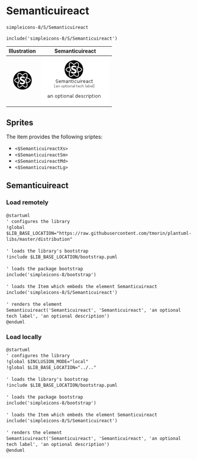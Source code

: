 # Semanticuireact


```text
simpleicons-8/S/Semanticuireact
```

```text
include('simpleicons-8/S/Semanticuireact')
```



| Illustration | Semanticuireact |
| :---: | :---: |
| ![illustration for Illustration](../../simpleicons-8/S/Semanticuireact.png) | ![illustration for Semanticuireact](../../simpleicons-8/S/Semanticuireact.Local.png) |



## Sprites
The item provides the following sriptes:

- `<$SemanticuireactXs>`
- `<$SemanticuireactSm>`
- `<$SemanticuireactMd>`
- `<$SemanticuireactLg>`





## Semanticuireact

### Load remotely
```plantuml
@startuml
' configures the library
!global $LIB_BASE_LOCATION="https://raw.githubusercontent.com/tmorin/plantuml-libs/master/distribution"

' loads the library's bootstrap
!include $LIB_BASE_LOCATION/bootstrap.puml

' loads the package bootstrap
include('simpleicons-8/bootstrap')

' loads the Item which embeds the element Semanticuireact
include('simpleicons-8/S/Semanticuireact')

' renders the element
Semanticuireact('Semanticuireact', 'Semanticuireact', 'an optional tech label', 'an optional description')
@enduml
```

### Load locally
```plantuml
@startuml
' configures the library
!global $INCLUSION_MODE="local"
!global $LIB_BASE_LOCATION="../.."

' loads the library's bootstrap
!include $LIB_BASE_LOCATION/bootstrap.puml

' loads the package bootstrap
include('simpleicons-8/bootstrap')

' loads the Item which embeds the element Semanticuireact
include('simpleicons-8/S/Semanticuireact')

' renders the element
Semanticuireact('Semanticuireact', 'Semanticuireact', 'an optional tech label', 'an optional description')
@enduml
```

